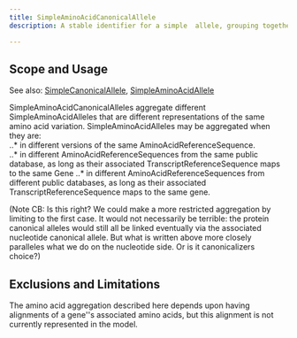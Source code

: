 ```yaml
---
title: SimpleAminoAcidCanonicalAllele
description: A stable identifier for a simple  allele, grouping together the different ways that the allele might be described across different versions of a particular AminoAcidReferenceSequence. 

---
```


Scope and Usage
---------------

See also: [SimpleCanonicalAllele](simple_canonical_allele.html), [SimpleAminoAcidAllele](simple_amino_acid_allele.html)

SimpleAminoAcidCanonicalAlleles aggregate different SimpleAminoAcidAlleles that are different representations of the same amino acid variation.   SimpleAminoAcidAlleles may be aggregated when they are:  
..* in different versions of the same AminoAcidReferenceSequence.  
..* in different AminoAcidReferenceSequences from the same public database, as long as their associated TranscriptReferenceSequence maps to the same Gene
..* in different AminoAcidReferenceSequences from different public databases, as long as their associated TranscriptReferenceSequence maps to the same gene.

(Note CB: Is this right?  We could make a more restricted aggregation by limiting to the first case.  It would not necessarily be terrible: the protein canonical alleles would still all be linked eventually via the associated nucleotide canonical allele.  But what is written above more closely paralleles what we do on the nucleotide side.  Or is it canonicalizers choice?)

Exclusions and Limitations
--------------------------

The amino acid aggregation described here depends upon having alignments of a gene''s associated amino acids, but this alignment is not currently represented in the model.
